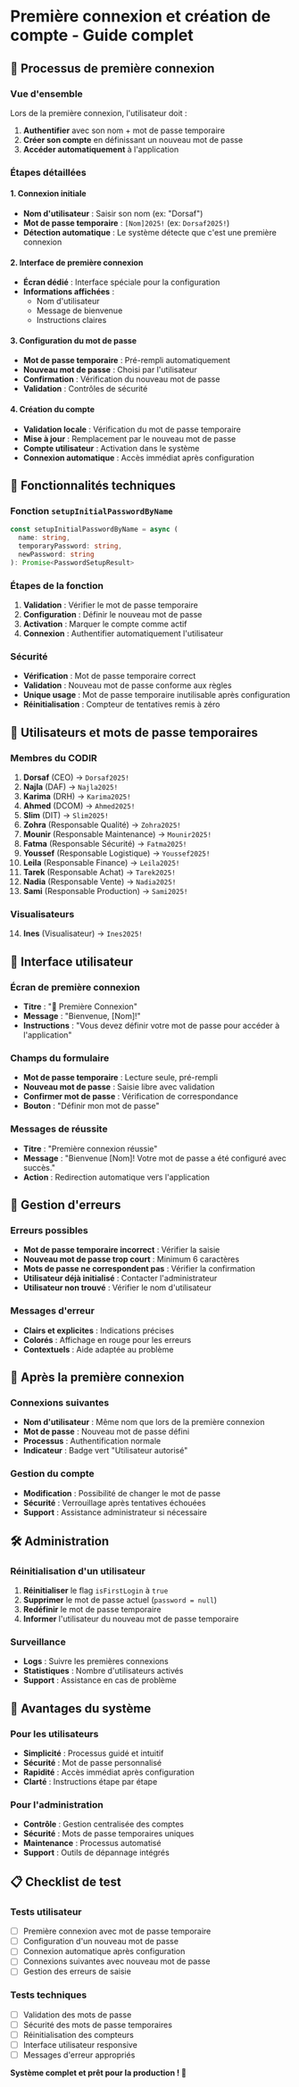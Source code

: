 # Première connexion et création de compte - Guide complet

## 🔐 Processus de première connexion

### Vue d'ensemble
Lors de la première connexion, l'utilisateur doit :
1. **Authentifier** avec son nom + mot de passe temporaire
2. **Créer son compte** en définissant un nouveau mot de passe
3. **Accéder automatiquement** à l'application

### Étapes détaillées

#### 1. Connexion initiale
- **Nom d'utilisateur** : Saisir son nom (ex: "Dorsaf")
- **Mot de passe temporaire** : `[Nom]2025!` (ex: `Dorsaf2025!`)
- **Détection automatique** : Le système détecte que c'est une première connexion

#### 2. Interface de première connexion
- **Écran dédié** : Interface spéciale pour la configuration
- **Informations affichées** :
  - Nom d'utilisateur
  - Message de bienvenue
  - Instructions claires

#### 3. Configuration du mot de passe
- **Mot de passe temporaire** : Pré-rempli automatiquement
- **Nouveau mot de passe** : Choisi par l'utilisateur
- **Confirmation** : Vérification du nouveau mot de passe
- **Validation** : Contrôles de sécurité

#### 4. Création du compte
- **Validation locale** : Vérification du mot de passe temporaire
- **Mise à jour** : Remplacement par le nouveau mot de passe
- **Compte utilisateur** : Activation dans le système
- **Connexion automatique** : Accès immédiat après configuration

## 🔧 Fonctionnalités techniques

### Fonction `setupInitialPasswordByName`
```typescript
const setupInitialPasswordByName = async (
  name: string, 
  temporaryPassword: string, 
  newPassword: string
): Promise<PasswordSetupResult>
```

### Étapes de la fonction
1. **Validation** : Vérifier le mot de passe temporaire
2. **Configuration** : Définir le nouveau mot de passe
3. **Activation** : Marquer le compte comme actif
4. **Connexion** : Authentifier automatiquement l'utilisateur

### Sécurité
- **Vérification** : Mot de passe temporaire correct
- **Validation** : Nouveau mot de passe conforme aux règles
- **Unique usage** : Mot de passe temporaire inutilisable après configuration
- **Réinitialisation** : Compteur de tentatives remis à zéro

## 👥 Utilisateurs et mots de passe temporaires

### Membres du CODIR
1. **Dorsaf** (CEO) → `Dorsaf2025!`
2. **Najla** (DAF) → `Najla2025!`
3. **Karima** (DRH) → `Karima2025!`
4. **Ahmed** (DCOM) → `Ahmed2025!`
5. **Slim** (DIT) → `Slim2025!`
6. **Zohra** (Responsable Qualité) → `Zohra2025!`
7. **Mounir** (Responsable Maintenance) → `Mounir2025!`
8. **Fatma** (Responsable Sécurité) → `Fatma2025!`
9. **Youssef** (Responsable Logistique) → `Youssef2025!`
10. **Leila** (Responsable Finance) → `Leila2025!`
11. **Tarek** (Responsable Achat) → `Tarek2025!`
12. **Nadia** (Responsable Vente) → `Nadia2025!`
13. **Sami** (Responsable Production) → `Sami2025!`

### Visualisateurs
14. **Ines** (Visualisateur) → `Ines2025!`

## 📱 Interface utilisateur

### Écran de première connexion
- **Titre** : "🔐 Première Connexion"
- **Message** : "Bienvenue, [Nom]!"
- **Instructions** : "Vous devez définir votre mot de passe pour accéder à l'application"

### Champs du formulaire
- **Mot de passe temporaire** : Lecture seule, pré-rempli
- **Nouveau mot de passe** : Saisie libre avec validation
- **Confirmer mot de passe** : Vérification de correspondance
- **Bouton** : "Définir mon mot de passe"

### Messages de réussite
- **Titre** : "Première connexion réussie"
- **Message** : "Bienvenue [Nom]! Votre mot de passe a été configuré avec succès."
- **Action** : Redirection automatique vers l'application

## 🚨 Gestion d'erreurs

### Erreurs possibles
- **Mot de passe temporaire incorrect** : Vérifier la saisie
- **Nouveau mot de passe trop court** : Minimum 6 caractères
- **Mots de passe ne correspondent pas** : Vérifier la confirmation
- **Utilisateur déjà initialisé** : Contacter l'administrateur
- **Utilisateur non trouvé** : Vérifier le nom d'utilisateur

### Messages d'erreur
- **Clairs et explicites** : Indications précises
- **Colorés** : Affichage en rouge pour les erreurs
- **Contextuels** : Aide adaptée au problème

## 🔄 Après la première connexion

### Connexions suivantes
- **Nom d'utilisateur** : Même nom que lors de la première connexion
- **Mot de passe** : Nouveau mot de passe défini
- **Processus** : Authentification normale
- **Indicateur** : Badge vert "Utilisateur autorisé"

### Gestion du compte
- **Modification** : Possibilité de changer le mot de passe
- **Sécurité** : Verrouillage après tentatives échouées
- **Support** : Assistance administrateur si nécessaire

## 🛠️ Administration

### Réinitialisation d'un utilisateur
1. **Réinitialiser** le flag `isFirstLogin` à `true`
2. **Supprimer** le mot de passe actuel (`password = null`)
3. **Redéfinir** le mot de passe temporaire
4. **Informer** l'utilisateur du nouveau mot de passe temporaire

### Surveillance
- **Logs** : Suivre les premières connexions
- **Statistiques** : Nombre d'utilisateurs activés
- **Support** : Assistance en cas de problème

## 🎯 Avantages du système

### Pour les utilisateurs
- **Simplicité** : Processus guidé et intuitif
- **Sécurité** : Mot de passe personnalisé
- **Rapidité** : Accès immédiat après configuration
- **Clarté** : Instructions étape par étape

### Pour l'administration
- **Contrôle** : Gestion centralisée des comptes
- **Sécurité** : Mots de passe temporaires uniques
- **Maintenance** : Processus automatisé
- **Support** : Outils de dépannage intégrés

## 📋 Checklist de test

### Tests utilisateur
- [ ] Première connexion avec mot de passe temporaire
- [ ] Configuration d'un nouveau mot de passe
- [ ] Connexion automatique après configuration
- [ ] Connexions suivantes avec nouveau mot de passe
- [ ] Gestion des erreurs de saisie

### Tests techniques
- [ ] Validation des mots de passe
- [ ] Sécurité des mots de passe temporaires
- [ ] Réinitialisation des compteurs
- [ ] Interface utilisateur responsive
- [ ] Messages d'erreur appropriés

**Système complet et prêt pour la production ! 🚀**
